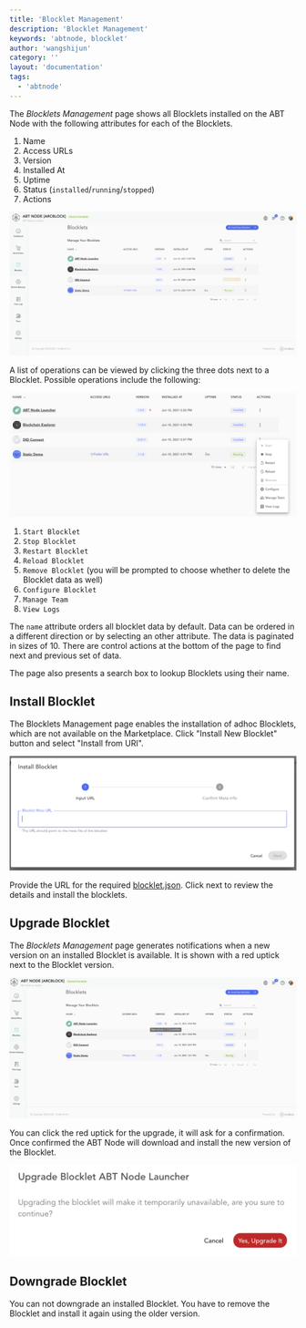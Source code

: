 ```yaml
---
title: 'Blocklet Management'
description: 'Blocklet Management'
keywords: 'abtnode, blocklet'
author: 'wangshijun'
category: ''
layout: 'documentation'
tags:
  - 'abtnode'
---
```


The *Blocklets Management* page shows all Blocklets installed on the ABT Node with the following attributes for each of the Blocklets.

1. Name
2. Access URLs
3. Version
4. Installed At
5. Uptime
6. Status (`installed`/`running`/`stopped`)
7. Actions

![](./images/blocklets-overview-2.png)

A list of operations can be viewed by clicking the three dots next to a Blocklet. Possible operations include the following:

![](./images/blocklets-actions.png)

1. `Start Blocklet`
2. `Stop Blocklet`
3. `Restart Blocklet`
4. `Reload Blocklet`
5. `Remove Blocklet` (you will be prompted to choose whether to delete the Blocklet data as well)
6. `Configure Blocklet`
7. `Manage Team`
8. `View Logs`

The `name` attribute orders all blocklet data by default.  Data can be ordered in a different direction or by selecting an other attribute. The data is paginated in sizes of 10. There are control actions at the bottom of the page to find next and previous set of data.

The page also presents a search box to lookup Blocklets using their name.

## Install Blocklet

The Blocklets Management page enables the installation of adhoc Blocklets, which are not available on the Marketplace. Click "Install New Blocklet" button and select "Install from URI".  

![](./images/blocklet-install-url.png)

Provide the URL for the required [blocklet.json](https://github.com/blocklet/html-2048-sample/releases/download/1.1.9/blocklet.json). Click next to review the details and install the blocklets.

## Upgrade Blocklet

The *Blocklets Management* page generates notifications when a new version on an installed Blocklet is available. It is shown with a red uptick next to the Blocklet version.

![](./images/blocklets-upgrade.png)

You can click the red uptick for the upgrade, it will ask for a confirmation. Once confirmed the ABT Node will download and install the new version of the Blocklet.

![](./images/blocklets-upgrade-confirm.png)

## Downgrade Blocklet

You can not downgrade an installed Blocklet. You have to remove the Blocklet and install it again using the older version.
